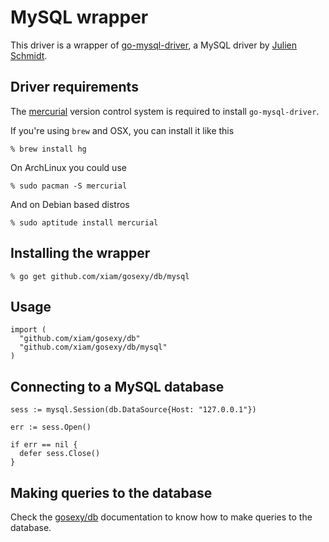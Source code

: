 # MySQL wrapper

This driver is a wrapper of [go-mysql-driver](http://code.google.com/p/go-mysql-driver/), a MySQL
driver by [Julien Schmidt](http://www.julienschmidt.com/).

## Driver requirements

The [mercurial](http://mercurial.selenic.com/) version control system is required to install
``go-mysql-driver``.

If you're using ``brew`` and OSX, you can install it like this

    % brew install hg

On ArchLinux you could use

    % sudo pacman -S mercurial

And on Debian based distros

    % sudo aptitude install mercurial

## Installing the wrapper

    % go get github.com/xiam/gosexy/db/mysql

## Usage

    import (
      "github.com/xiam/gosexy/db"
      "github.com/xiam/gosexy/db/mysql"
    )

## Connecting to a MySQL database

    sess := mysql.Session(db.DataSource{Host: "127.0.0.1"})

    err := sess.Open()

    if err == nil {
      defer sess.Close()
    }

## Making queries to the database

Check the [gosexy/db](/db) documentation to know how to make queries to the database.

